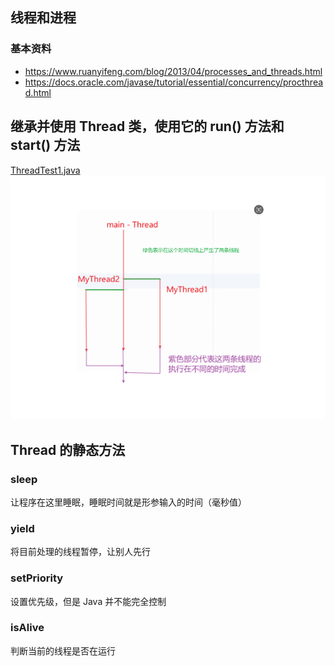 ## 线程和进程

### 基本资料
* https://www.ruanyifeng.com/blog/2013/04/processes_and_threads.html
* https://docs.oracle.com/javase/tutorial/essential/concurrency/procthread.html

## 继承并使用 Thread 类，使用它的 run() 方法和 start() 方法
[ThreadTest1.java](..%2FThreadTest1.java)
![img.png](img.png)



## Thread 的静态方法

### sleep

让程序在这里睡眠，睡眠时间就是形参输入的时间（毫秒值）

### yield

将目前处理的线程暂停，让别人先行

### setPriority

设置优先级，但是 Java 并不能完全控制

### isAlive

判断当前的线程是否在运行